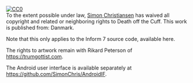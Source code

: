 <p xmlns:dct="http://purl.org/dc/terms/" xmlns:vcard="http://www.w3.org/2001/vcard-rdf/3.0#">
  <a rel="license"
     href="http://creativecommons.org/publicdomain/zero/1.0/">
    <img src="http://i.creativecommons.org/p/zero/1.0/88x31.png" style="border-style: none;" alt="CC0" />
  </a>
  <br />
  To the extent possible under law,
  <a rel="dct:publisher"
     href="http://www.sichris.com/Games/Cuff">
    <span property="dct:title">Simon Christiansen</span></a>
  has waived all copyright and related or neighboring rights to
  <span property="dct:title">Death off the Cuff</span>.
This work is published from:
<span property="vcard:Country" datatype="dct:ISO3166"
      content="DK" about="http://www.sichris.com/Games/Cuff">
  Danmark</span>.
</p>

Note that this only applies to the Inform 7 source code, available here.

The rights to artwork remain with Rikard Peterson of https://trumgottist.com.

The Android user interface is available separately at https://github.com/SimonChris/AndroidIF.
